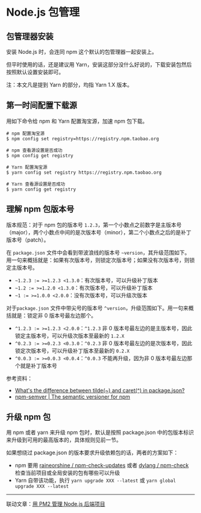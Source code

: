 # Node.js 包管理

## 包管理器安装

安装 Node.js 时，会连同 npm 这个默认的包管理器一起安装上。

但平时使用的话，还是建议用 Yarn，安装这部分没什么好说的，下载安装包然后按照默认设置安装即可。

注：本文凡是提到 Yarn 的部分，均指 Yarn 1.X 版本。

## 第一时间配置下载源

用如下命令给 npm 和 Yarn 配置淘宝源，加速 npm 包下载。

```shell
# npm 配置淘宝源
$ npm config set registry=https://registry.npm.taobao.org

# npm 查看源设置是否成功
$ npm config get registry

# Yarn 配置淘宝源
$ yarn config set registry https://registry.npm.taobao.org

# Yarn 查看源设置是否成功
$ yarn config get registry
```

## 理解 npm 包版本号

版本规范：对于 npm 包的版本号 `1.2.3`，第一个小数点之前数字是主版本号（major），两个小数点中间的是次版本号（minor），第二个小数点之后的是补丁版本号（patch）。

在 `package.json` 文件中会看到带波浪线的版本号 `~version`，其升级范围如下。用一句来概括就是：如果有次版本号，则锁定次版本号；如果没有次版本号，则锁定主版本号。

- `~1.2.3 := >=1.2.3 <1.3.0`：有次版本号，可以升级补丁版本
- `~1.2 := >=1.2.0 <1.3.0`：有次版本号，可以升级补丁版本
- `~1 := >=1.0.0 <2.0.0`：没有次版本号，可以升级次版本

对于`package.json` 文件中带尖号的版本号 `^version`，升级范围如下。用一句来概括就是：锁定非 0 版本号最左边那个。

- `^1.2.3 := >=1.2.3 <2.0.0`：`^1.2.3` 非 0 版本号最左边的是主版本号，因此锁定主版本号，可以升级次版本至最新的 `1.2.X`
- `^0.2.3 := >=0.2.3 <0.3.0`：`^0.2.3` 非 0 版本号最左边的是次版本号，因此锁定次版本号，可以升级补丁版本至最新的 `0.2.X`
- `^0.0.3 := >=0.0.3 <0.0.4`：`^0.0.3` 不能再升级，因为非 0 版本号最左边那个就是补丁版本号

参考资料：

- [What's the difference between tilde(~) and caret(^) in package.json?](https://stackoverflow.com/questions/22343224/whats-the-difference-between-tilde-and-caret-in-package-json)
- [npm-semver | The semantic versioner for npm](https://docs.npmjs.com/misc/semver)

## 升级 npm 包

用 npm 或者 yarn 来升级 npm 包时，默认是按照 package.json 中的包版本标识来升级到可用的最高版本的，具体规则见前一节。

如果想绕过 package.json 的版本要求升级依赖包的话，两者的方案如下：

- npm 要用 [raineorshine / npm-check-updates](https://github.com/raineorshine/npm-check-updates) 或者 [dylang / npm-check](https://github.com/dylang/npm-check) 检查当前项目或全局安装的包有哪些可以升级
- Yarn 自带该功能，执行 `yarn upgrade XXX --latest` 或 `yarn global upgrade XXX --latest`

---

联动文章：[用 PM2 管理 Node.js 后端项目](https://github.com/Dream4ever/blog-articles/blob/master/server-configuration/pm2-tutorial.md)
